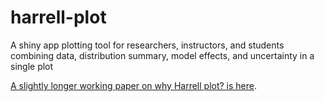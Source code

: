 # harrell-plot
A shiny app plotting tool for researchers, instructors, and students combining data, distribution summary, model effects, and uncertainty in a single plot

[A slightly longer working paper on why Harrell plot? is here](https://www.middleprofessor.com/files/quasipubs/harrell_plot_intro.html).

